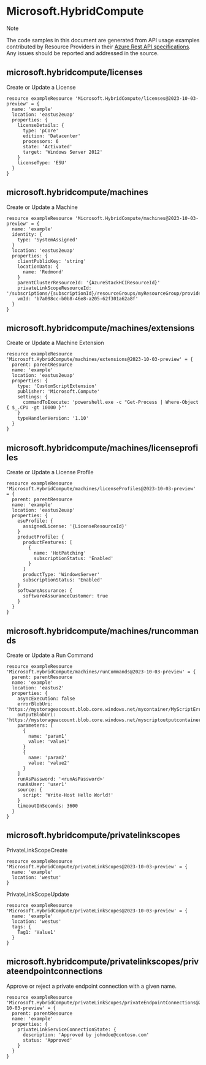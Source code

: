 # Microsoft.HybridCompute
  
> [!NOTE]
> The code samples in this document are generated from API usage examples contributed by Resource Providers in their [Azure Rest API specifications](https://github.com/Azure/azure-rest-api-specs). Any issues should be reported and addressed in the source.


## microsoft.hybridcompute/licenses

Create or Update a License
```bicep
resource exampleResource 'Microsoft.HybridCompute/licenses@2023-10-03-preview' = {
  name: 'example'
  location: 'eastus2euap'
  properties: {
    licenseDetails: {
      type: 'pCore'
      edition: 'Datacenter'
      processors: 6
      state: 'Activated'
      target: 'Windows Server 2012'
    }
    licenseType: 'ESU'
  }
}
```

## microsoft.hybridcompute/machines

Create or Update a Machine
```bicep
resource exampleResource 'Microsoft.HybridCompute/machines@2023-10-03-preview' = {
  name: 'example'
  identity: {
    type: 'SystemAssigned'
  }
  location: 'eastus2euap'
  properties: {
    clientPublicKey: 'string'
    locationData: {
      name: 'Redmond'
    }
    parentClusterResourceId: '{AzureStackHCIResourceId}'
    privateLinkScopeResourceId: '/subscriptions/{subscriptionId}/resourceGroups/myResourceGroup/providers/Microsoft.HybridCompute/privateLinkScopes/privateLinkScopeName'
    vmId: 'b7a098cc-b0b8-46e8-a205-62f301a62a8f'
  }
}
```

## microsoft.hybridcompute/machines/extensions

Create or Update a Machine Extension
```bicep
resource exampleResource 'Microsoft.HybridCompute/machines/extensions@2023-10-03-preview' = {
  parent: parentResource 
  name: 'example'
  location: 'eastus2euap'
  properties: {
    type: 'CustomScriptExtension'
    publisher: 'Microsoft.Compute'
    settings: {
      commandToExecute: 'powershell.exe -c "Get-Process | Where-Object { $_.CPU -gt 10000 }"'
    }
    typeHandlerVersion: '1.10'
  }
}
```

## microsoft.hybridcompute/machines/licenseprofiles

Create or Update a License Profile
```bicep
resource exampleResource 'Microsoft.HybridCompute/machines/licenseProfiles@2023-10-03-preview' = {
  parent: parentResource 
  name: 'example'
  location: 'eastus2euap'
  properties: {
    esuProfile: {
      assignedLicense: '{LicenseResourceId}'
    }
    productProfile: {
      productFeatures: [
        {
          name: 'HotPatching'
          subscriptionStatus: 'Enabled'
        }
      ]
      productType: 'WindowsServer'
      subscriptionStatus: 'Enabled'
    }
    softwareAssurance: {
      softwareAssuranceCustomer: true
    }
  }
}
```

## microsoft.hybridcompute/machines/runcommands

Create or Update a Run Command
```bicep
resource exampleResource 'Microsoft.HybridCompute/machines/runCommands@2023-10-03-preview' = {
  parent: parentResource 
  name: 'example'
  location: 'eastus2'
  properties: {
    asyncExecution: false
    errorBlobUri: 'https://mystorageaccount.blob.core.windows.net/mycontainer/MyScriptError.txt'
    outputBlobUri: 'https://mystorageaccount.blob.core.windows.net/myscriptoutputcontainer/MyScriptoutput.txt'
    parameters: [
      {
        name: 'param1'
        value: 'value1'
      }
      {
        name: 'param2'
        value: 'value2'
      }
    ]
    runAsPassword: '<runAsPassword>'
    runAsUser: 'user1'
    source: {
      script: 'Write-Host Hello World!'
    }
    timeoutInSeconds: 3600
  }
}
```

## microsoft.hybridcompute/privatelinkscopes

PrivateLinkScopeCreate
```bicep
resource exampleResource 'Microsoft.HybridCompute/privateLinkScopes@2023-10-03-preview' = {
  name: 'example'
  location: 'westus'
}
```

PrivateLinkScopeUpdate
```bicep
resource exampleResource 'Microsoft.HybridCompute/privateLinkScopes@2023-10-03-preview' = {
  name: 'example'
  location: 'westus'
  tags: {
    Tag1: 'Value1'
  }
}
```

## microsoft.hybridcompute/privatelinkscopes/privateendpointconnections

Approve or reject a private endpoint connection with a given name.
```bicep
resource exampleResource 'Microsoft.HybridCompute/privateLinkScopes/privateEndpointConnections@2023-10-03-preview' = {
  parent: parentResource 
  name: 'example'
  properties: {
    privateLinkServiceConnectionState: {
      description: 'Approved by johndoe@contoso.com'
      status: 'Approved'
    }
  }
}
```
